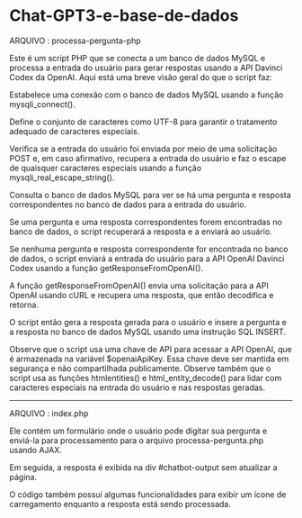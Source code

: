 # Chat-GPT3-e-base-de-dados

ARQUIVO : processa-pergunta-php

Este é um script PHP que se conecta a um banco de dados MySQL e processa a entrada do usuário para gerar respostas usando a API Davinci Codex da OpenAI. Aqui está uma breve visão geral do que o script faz:

Estabelece uma conexão com o banco de dados MySQL usando a função mysqli_connect().

Define o conjunto de caracteres como UTF-8 para garantir o tratamento adequado de caracteres especiais.

Verifica se a entrada do usuário foi enviada por meio de uma solicitação POST e, em caso afirmativo, recupera a entrada do usuário e faz o escape de quaisquer caracteres especiais usando a função mysqli_real_escape_string().

Consulta o banco de dados MySQL para ver se há uma pergunta e resposta correspondentes no banco de dados para a entrada do usuário.

Se uma pergunta e uma resposta correspondentes forem encontradas no banco de dados, o script recuperará a resposta e a enviará ao usuário.

Se nenhuma pergunta e resposta correspondente for encontrada no banco de dados, o script enviará a entrada do usuário para a API OpenAI Davinci Codex usando a função getResponseFromOpenAI().

A função getResponseFromOpenAI() envia uma solicitação para a API OpenAI usando cURL e recupera uma resposta, que então decodifica e retorna.

O script então gera a resposta gerada para o usuário e insere a pergunta e a resposta no banco de dados MySQL usando uma instrução SQL INSERT.

Observe que o script usa uma chave de API para acessar a API OpenAI, que é armazenada na variável $openaiApiKey. Essa chave deve ser mantida em segurança e não compartilhada publicamente. Observe também que o script usa as funções htmlentities() e html_entity_decode() para lidar com caracteres especiais na entrada do usuário e nas respostas geradas.


-----------------------------------------------------------------------------------------------------------------------------------------------------------------------



ARQUIVO : index.php


Ele contém um formulário onde o usuário pode digitar sua pergunta e enviá-la para processamento para o arquivo processa-pergunta.php usando AJAX. 

Em seguida, a resposta é exibida na div #chatbot-output sem atualizar a página. 

O código também possui algumas funcionalidades para exibir um ícone de carregamento enquanto a resposta está sendo processada. 
